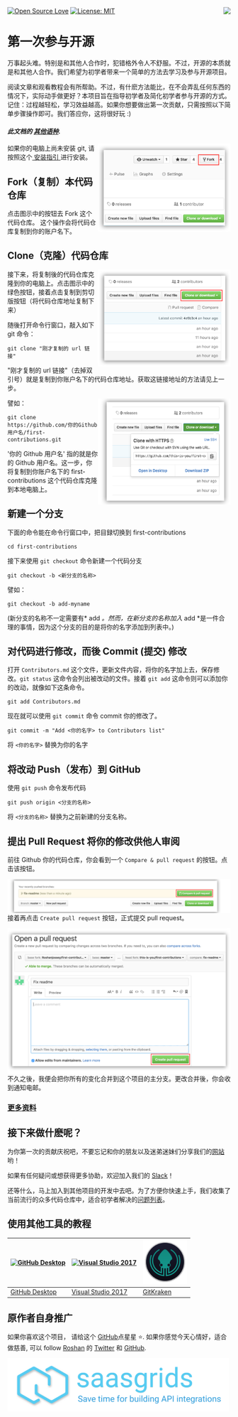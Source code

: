 [![Open Source Love](https://badges.frapsoft.com/os/v1/open-source.svg?v=103)](https://github.com/ellerbrock/open-source-badges/)
[<img align="right" src="https://firstcontributions.herokuapp.com/badge.svg">](https://firstcontributions.herokuapp.com)
[![License: MIT](https://img.shields.io/badge/License-MIT-green.svg)](https://opensource.org/licenses/MIT)


# 第一次参与开源

万事起头难。特别是和其他人合作时，犯错格外令人不舒服。不过，开源的本质就是和其他人合作。我们希望为初学者带来一个简单的方法去学习及参与开源项目。

阅读文章和观看教程会有所帮助。不过，有什麽方法能比，在不会弄乱任何东西的情况下，实际动手做更好？本项目旨在指导初学者及简化初学者参与开源的方式。记住：过程越轻松，学习效益越高。如果你想要做出第一次贡献，只需按照以下简单步骤操作即可。我们答应你，这将很好玩 :)

#### *此文档的 [其他语种](../Translations.md).*

<img align="right" width="300" src="../assets/fork.png" alt="fork this repository" />

如果你的电脑上尚未安装 git, 请按照这个[ 安装指引 ](https://help.github.com/articles/set-up-git/)进行安装。

## Fork（复制）本代码仓库

点击图示中的按钮去 Fork 这个代码仓库。
这个操作会将代码仓库复制到你的账户名下。

## Clone（克隆）代码仓库

<img align="right" width="300" src="../assets/clone.png" alt="clone this repository" />

接下来，将复制後的代码仓库克隆到你的电脑上。点击图示中的绿色按钮，接着点击复制到剪切版按钮（将代码仓库地址复制下来）

随後打开命令行窗口，敲入如下 git 命令：

```
git clone "刚才复制的 url 链接"
```
"刚才复制的 url 链接"（去掉双引号）就是复制到你账户名下的代码仓库地址。获取这链接地址的方法请见上一步。

<img align="right" width="300" src="../assets/copy-to-clipboard.png" alt="copy URL to clipboard" />

譬如：
```
git clone https://github.com/你的Github用户名/first-contributions.git
```

'你的 Github 用户名' 指的就是你的 Github 用户名。这一步，你将复制到你账户名下的 first-contributions 这个代码仓库克隆到本地电脑上。

## 新建一个分支

下面的命令能在命令行窗口中，把目録切换到 first-contributions 

```
cd first-contributions
```
接下来使用 `git checkout` 命令新建一个代码分支
```
git checkout -b <新分支的名称>
```

譬如：
```
git checkout -b add-myname
```

(新分支的名称不一定需要有* add *。然而，在新分支的名称加入* add *是一件合理的事情，因为这个分支的目的是将你的名字添加到列表中。)

## 对代码进行修改，而後 Commit (提交) 修改

打开 `Contributors.md` 这个文件，更新文件内容，将你的名字加上去，保存修改。`git status` 这命令会列出被改动的文件。接着 `git add` 这命令则可以添加你的改动，就像如下这条命令。
```
git add Contributors.md
```

现在就可以使用 `git commit` 命令 commit 你的修改了。
```
git commit -m "Add <你的名字> to Contributors list"
```
将 `<你的名字>` 替换为你的名字

## 将改动 Push（发布）到 GitHub

使用 `git push` 命令发布代码
```
git push origin <分支的名称>
```
将 `<分支的名称>` 替换为之前新建的分支名称。

## 提出 Pull Request 将你的修改供他人审阅

前往 Github 你的代码仓库，你会看到一个 `Compare & pull request` 的按钮。点击该按钮。

<img style="float: right;" src="../assets/compare-and-pull.png" alt="create a pull request" />

接着再点击 `Create pull request` 按钮，正式提交 pull request。

<img style="float: right;" src="../assets/submit-pull.png" alt="submit pull request" />

不久之後，我便会把你所有的变化合并到这个项目的主分支。更改合并後，你会收到通知电邮。

### [ 更多资料 ](additional-material/additional-material.md)

## 接下来做什麽呢？ 

为你第一次的贡献庆祝吧，不要忘记和你的朋友以及迷弟迷妹们分享我们的[网站](https://roshanjossey.github.io/first-contributions/#social-share)哟！

如果有任何疑问或想获得更多协助，欢迎加入我们的 [Slack](https://firstcontributions.herokuapp.com)！

还等什么，马上加入到其他项目的开发中去吧。为了方便你快速上手，我们收集了当前流行的众多代码仓库中，适合初学者解决的[问题列表](https://roshanjossey.github.io/first-contributions/#project-list)。

## 使用其他工具的教程

|<a href="github-desktop-tutorial.md"><img alt="GitHub Desktop" src="https://desktop.github.com/images/desktop-icon.svg" width="100"></a>|<a href="github-windows-vs2017-tutorial.md"><img alt="Visual Studio 2017" src="https://www.visualstudio.com/wp-content/uploads/2017/11/microsoft-visual-studio.svg" width="100"></a>|<a href="gitkraken-tutorial.md"><img alt="GitKraken" src="/assets/gk-icon.png" width="100"></a>|
|---|---|---|
|[GitHub Desktop](github-desktop-tutorial.md)|[Visual Studio 2017](github-windows-vs2017-tutorial.md)|[GitKraken](gitkraken-tutorial.md)|

## 原作者自身推广

如果你喜欢这个项目， 请给这个 [GitHub](https://github.com/Roshanjossey/first-contributions)点星星 ⭐️.
如果你感觉今天心情好，适合做慈善, 可以 follow [Roshan](https://roshanjossey.github.io/) 的
[Twitter](https://twitter.com/sudo__bangbang) 和
[GitHub](https://github.com/roshanjossey).

<a href="http://saasgrids.com"> <img alt="http://saasgrids.com" src="../assets/saasgrids-banner.png" width="500"></a>

